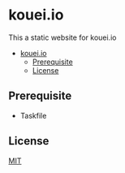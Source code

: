 # kouei.io

This a static website for kouei.io

- [kouei.io](#koueiio)
  - [Prerequisite](#prerequisite)
  - [License](#license)

## Prerequisite

* Taskfile

## License

[MIT](./LICENSE)

